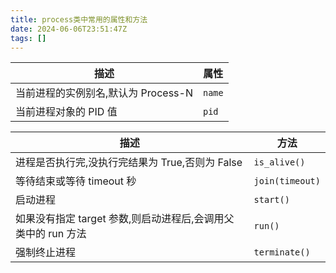 ```yaml
---
title: process类中常用的属性和方法
date: 2024-06-06T23:51:47Z
tags: []
---
```


| 描述                                | 属性     |
| ----------------------------------- | -------- |
| 当前进程的实例别名,默认为 Process-N | ​`name`​ |
| 当前进程对象的 PID 值               | ​`pid`​  |

| 描述                                                          | 方法              |
| ------------------------------------------------------------- | ----------------- |
| 进程是否执行完,没执行完结果为 True,否则为 False               | ​`is_alive()`​    |
| 等待结束或等待 timeout 秒                                     | ​`join(timeout)`​ |
| 启动进程                                                      | ​`start()`​       |
| 如果没有指定 target 参数,则启动进程后,会调用父类中的 run 方法 | ​`run()`​         |
| 强制终止进程                                                  | ​`terminate()`​   |
